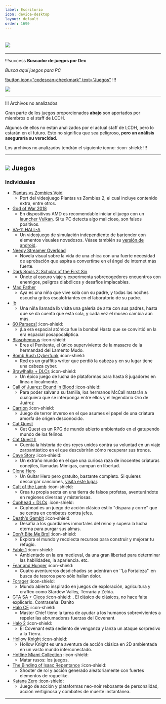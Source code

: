 ```yaml
---
label: Escritorio
icon: device-desktop
layout: default
order: 1690
---
```


# ![](https://i.postimg.cc/Rh8ZfR6v/escritorio.png)

---


!!!success **Buscador de juegos por Dex**

*Busca aquí juegos para PC*

[!button icon="codescan-checkmark" text="Juegos"](https://tiny.cc/noirpc)
!!!

![](https://i.postimg.cc/J0GrQ4FN/JUEGOSJUEGOS.png)

---

!!! Archivos no analizados

Gran parte de los juegos proporcionados **abajo** son aportados por miembros o el staff de LCDH.

Algunos de ellos no están analizados por el actual staff de LCDH, pero lo estarán en el futuro. Esto no significa que sea peligroso, **pero un análisis aseguraría su veracidad.**

Los archivos no analizados tendrán el siguiente icono: :icon-shield:
!!!

---

## ![](https://i.postimg.cc/fyHqs50r/Proyecto-nuevo-2.png) **Juegos**


### Individuales


- [Plantas vs Zombies Void](https://gamejolt.com/games/Xuwugames_PVZ_Void/714049) 
    - Port del videojuego Plantas vs Zombies 2, el cual incluye contenido extra, entre otros.
- [God of War 2018](https://www.mediafire.com/file/9p2wvvx6rghx3gy/6oW2O18.rar) 
    - En dispositivos AMD es recomendable iniciar el juego con un [launcher Vulkan](https://www.nexusmods.com/godofwar/mods/20). Si tu PC detecta algo malicioso, son falsos positivos. 
- [VA-11 HALL-A](https://www.mediafire.com/folder/70c92n0qz1wzi/VA-11-HALL-A) 
    - Un videojuego de simulación independiente de bartender con elementos visuales novedosos. Véase también su [versión de android](https://lcdh.tech/móviles/m-android/#individuales).
- [Needy Streamer Overload](https://www.mediafire.com/file/u22rammht0klptf/Needy+Streamer+Overload.rar/file) 
    - Novela visual sobre la vida de una chica con una fuerte necesidad de aprobación que aspira a convertirse en el ángel de internet más fuerte.
- [Dark Souls 2: Scholar of the First Sin](https://www.mediafire.com/file/5v1twvcsmqa6igs/DS2-S0TF5.rar?dkey=ut5zrugjis9&r=1843) 
    - Únete al oscuro viaje y experimenta sobrecogedores encuentros con enemigos, peligros diabólicos y desafíos implacables.
- [Mad Father](https://www.mediafire.com/download/jja2hg3uocironx) 
    - Aya es una niña que vive sola con su padre, y todas las noches escucha gritos escalofriantes en el laboratorio de su padre.
- [Ib](https://www.mediafire.com/download/l8y1prhsp8cjlsk) 
    - Una niña llamada Ib visita una galería de arte con sus padres, hasta que se da cuenta que está sola, y cada vez el museo cambia aún más.
- [60 Parsecs!](https://mega.nz/file/aAZRXarC#IU57m4lyYuYq11Uk9LltYE9v7VnmvoVhODphmDpByXQ) :icon-shield: 
    - ¡La era espacial atómica fue la bomba! Hasta que se convirtió en la era espacial posapocalíptica.
- [Blasphemous](https://www.mediafire.com/file/dsu23j2oqugekne/Bla7sphem9us0.rar/file?dkey=802wa61ngcd&r=796) :icon-shield: 
    - Eres el Penitente, el único superviviente de la masacre de la hermandad del Lamento Mudo.
- [Bomb Rush Cyberfunk](https://www.mediafire.com/download/og8q6o2zcqs2scl) :icon-shield: 
    - Red es un graffitis writer que perdió la cabeza y en su lugar tiene una cabeza cyber.
- [Brawlhalla + DLCs](https://www.mediafire.com/file/7fj0t03lc7fhuyg/BRAW_Setup.exe/file) :icon-shield: 
    - Un épico juego de lucha de plataformas para hasta 8 jugadores en línea o localmente.
- [Call of Juarez: Bound in Blood](https://mega.nz/#!G9ElhZCa!EhlwKd4nQsZVrt1UzDA0w_xae4WFULZJ5fdXcpHtpqs) :icon-shield:  
    - Para poder salvar a su familia, los hermanos McCall matarán a cualquiera que se interponga entre ellos y el legendario Oro de Juárez
- [Carrion](https://www.mediafire.com/file/od52nydh6k3nx7u/Ca1rr3ion-06.11.2022-elamigos.rar/file) :icon-shield: 
    - Juego de terror inverso en el que asumes el papel de una criatura amorfa de origen desconocido.
- [Cat Quest](https://www.mediafire.com/download/48latn1uac6frt4) 
    - Cat Quest es un RPG de mundo abierto ambientado en el gatupendo mundo de los felinos.
- [Cat Quest II](https://www.mediafire.com/download/2hq3aevps5umyip) 
    - Cuenta la historia de dos reyes unidos contra su voluntad en un viaje zarpantástico en el que descubrirán cómo recuperar sus tronos.
- [Cave Story](https://www.cavestory.org/download/cave-story.php) :icon-shield: 
    - Un extraño mundo en el que una curiosa raza de inocentes criaturas conejiles, llamadas Mimigas, campan en libertad.
- [Clone Hero](https://clonehero.net/releases/) 
    - Un Guitar Hero pero gratuito, bastante completo. Si quieres descargar canciones, [visita este lugar](https://chorus.fightthe.pw/).
- [Cult of the Lamb](https://www.mediafire.com/file/h5zyg730aeb4nua/Cult_of_the_Lamb_Cultist_Edition.rar/file) :icon-shield: 
    - Crea tu propia secta en una tierra de falsos profetas, aventurándote en regiones diversas y misteriosas.
- [Cuphead + DLCs](https://steamrip.com/cuphead-free-download/) :icon-shield: 
    - Cuphead es un juego de acción clásico estilo "dispara y corre" que se centra en combates contra jefes.
- [Death's Gambit](https://www.mediafire.com/file/ldafipeeov40kia/Deaths.Gambit.Afterlife.v2.21.zip/file) :icon-shield: 
    - Desafía a los guardianes inmortales del reino y supera la lucha eterna para purgar sus almas.
- [Don't Bite Me Bro!](https://www.mediafire.com/file/33ohp615dxtg1a1/DontBiteMeBro_PC_x86.zip/file) :icon-shield: 
    - Explora el mundo y recolecta recursos para construir y mejorar tu refugio.
- [Fable 1](https://www.mediafire.com/file/k08b5u8i6i2zx1q/Jueguini.rar/file) :icon-shield: 
    - Ambientado en la era medieval, da una gran libertad para determinar las habilidades, la apariencia. etc.
- [Fear and Hunger](https://drive.google.com/drive/folders/1jIFUywhCN0HJoociBs8kFVSdznJhx707) :icon-shield: 
    - Cuatro aventureros desdichados se adentran en ''La Fortaleza'' en busca de tesoros pero sólo hallan dolor.
- [Forager](https://www.mediafire.com/file/3s8od05woi8u1e5/) :icon-shield: 
    - Mundo abierto inspirado en juegos de exploración, agricultura y crafteo como Stardew Valley, Terraria y Zelda.
- [GTA SA + Cleos](https://drive.google.com/drive/folders/1i_uOYrEOQBpmQtUo71GzJxtIXnDDvEje?usp=share_link) :icon-shield: 
    . El clásico de clásicos, no hace falta explicarlo. Contraseña: Danito
- [Halo CE](https://www.mediafire.com/file/xzl4gx95jkzmtoa/H%25CE%259BL%25CE%2598_PC.rar) :icon-shield: 
    - Master Chief tiene la tarea de ayudar a los humanos sobrevivientes a repeler las abrumadoras fuerzas del Covenant.
- [Halo 2](https://www.mediafire.com/file/kxwzt2bmzdjfcho/H%25CE%259BL%25CE%2598_2_PC.rar) :icon-shield: 
    - El Covenant está sediento de venganza y lanza un ataque sorpresivo a la Tierra.
- [Hollow Knight](https://www.mediafire.com/file%20/0a2mc9igg3h9i18/Hollow+knight.apk) :icon-shield: 
    - Hollow Knight es una aventura de acción clásica en 2D ambientada en un vasto mundo interconectado.
- [Hotline Miami Collection](https://drive.google.com/file/d/1R54_Jm1bl7eeiqVmrA7N2qfwSbBTgaB3/view) :icon-shield: 
    - Matar rusos: los juegos.
- [The Binding of Isaac Repentance](https://www.mediafire.com/file/g05bbsdo9fhibn4) :icon-shield: 
    - Shooter de rol y acción generado aleatoriamente con fuertes elementos de roguelike.
- [Katana Zero](https://www.mediafire.com/file/2yygjyqarf3ainp/KTN0_by_BlizzBoyGames.rar/file) :icon-shield: 
    - Juego de acción y plataformas neo-noir rebosante de personalidad, acción vertiginosa y combates de muerte instantánea.


---